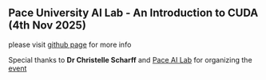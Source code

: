 ## Pace University AI Lab - An Introduction to CUDA (4th Nov 2025)

please visit [github page](https://ozzyozbourne.github.io/gpumode/) for more info

Special thanks to  **Dr Christelle Scharff** and [Pace AI Lab](https://www.linkedin.com/showcase/pace-artificial-intelligence-lab/) 
for organizing the [event](https://luma.com/flgyjxdc)



